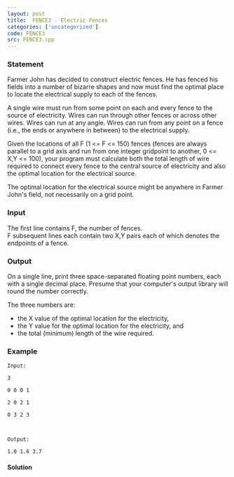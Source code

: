 ```yaml
---
layout: post
title:  FENCE3 - Electric Fences
categories: ['uncategorized']
code: FENCE3
src: FENCE3.cpp
---
```


### **Statement**

Farmer John has decided to construct electric fences. He has fenced his fields
into a number of bizarre shapes and now must find the optimal place to locate
the electrical supply to each of the fences.  
  
A single wire must run from some point on each and every fence to the source
of electricity. Wires can run through other fences or across other wires.
Wires can run at any angle. Wires can run from any point on a fence (i.e., the
ends or anywhere in between) to the electrical supply.  
  
Given the locations of all F (1 <= F <= 150) fences (fences are always
parallel to a grid axis and run from one integer gridpoint to another, 0 <=
X,Y <= 100), your program must calculate both the total length of wire
required to connect every fence to the central source of electricity and also
the optimal location for the electrical source.  
  
The optimal location for the electrical source might be anywhere in Farmer
John's field, not necessarily on a grid point.

### Input

The first line contains F, the number of fences.  
F subsequent lines each contain two X,Y pairs each of which denotes the
endpoints of a fence.

### Output

On a single line, print three space-separated floating point numbers, each
with a single decimal place. Presume that your computer's output library will
round the number correctly.  
  
The three numbers are:  
  
* the X value of the optimal location for the electricity,   
* the Y value for the optimal location for the electricity, and   
* the total (minimum) length of the wire required. 

### Example

    
    
    Input:
    3
    0 0 0 1
    2 0 2 1
    0 3 2 3
    
    Output:
    1.0 1.6 3.7
    



#### **Solution**



